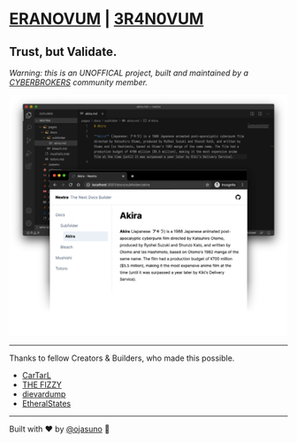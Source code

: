 # [ERANOVUM](https://www.eranovum.xyz/) | [3R4N0VUM](https://www.3r4n0vum.xyz/)

## Trust, but Validate.

_Warning: this is an UNOFFICAL project, built and maintained by a [CYBERBROKERS](https://cyberbrokers.io/) community member._


![](/public/demo.png)

---

Thanks to fellow Creators & Builders, who made this possible.

- [CarTarL](https://github.com/CarTarL)
- [THE FIZZY](https://www.thefizzy.io/)
- [dievardump](https://github.com/dievardump)
- [EtheralStates](https://twitter.com/EtherealStates)

---

Built with ❤️ by [@ojasuno](https://github.com/ojasuno) 🖖